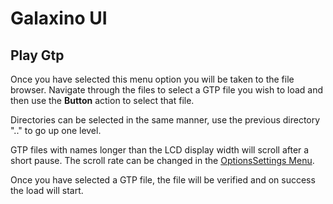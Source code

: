 # Galaxino UI

## Play Gtp

Once you have selected this menu option you will be taken to the file browser. Navigate through the files to select a GTP file you wish to load and then use the **Button** action to select that file.

Directories can be selected in the same manner, use the previous directory ".." to go up one level.

GTP files with names longer than the LCD display width will scroll after a short pause. The scroll rate can be changed in the [OptionsSettings Menu](/docs/ui/SettingsMenu.md).

Once you have selected a GTP file, the file will be verified and on success the load will start.
